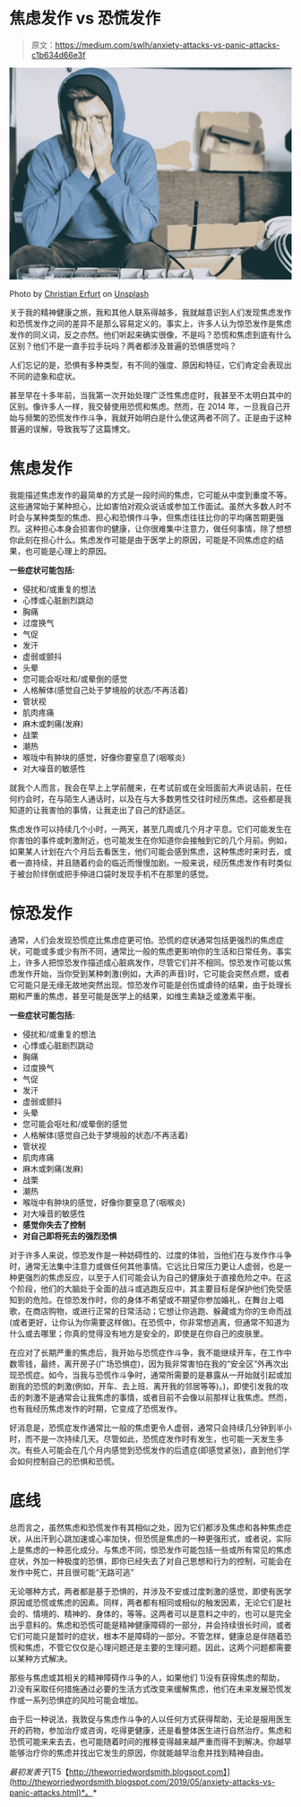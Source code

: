# 焦虑发作 vs 恐慌发作

> 原文：<https://medium.com/swlh/anxiety-attacks-vs-panic-attacks-c1b634d66e3f>

![](img/39870bb441a60275bf16049cc01b2f21.png)

Photo by [Christian Erfurt](https://unsplash.com/@christnerfurt?utm_source=medium&utm_medium=referral) on [Unsplash](https://unsplash.com?utm_source=medium&utm_medium=referral)

关于我的精神健康之旅，我和其他人联系得越多，我就越意识到人们发现焦虑发作和恐慌发作之间的差异不是那么容易定义的。事实上，许多人认为惊恐发作是焦虑发作的同义词，反之亦然。他们听起来确实很像，不是吗？恐慌和焦虑到底有什么区别？他们不是一直手拉手玩吗？两者都涉及普遍的恐惧感觉吗？

人们忘记的是，恐惧有多种类型，有不同的强度、原因和特征，它们肯定会表现出不同的迹象和症状。

甚至早在十多年前，当我第一次开始处理广泛性焦虑症时，我甚至不太明白其中的区别。像许多人一样，我交替使用恐慌和焦虑。然而，在 2014 年，一旦我自己开始与频繁的恐慌发作作斗争，我就开始明白是什么使这两者不同了。正是由于这种普遍的误解，导致我写了这篇博文。

# 焦虑发作

我能描述焦虑发作的最简单的方式是一段时间的焦虑，它可能从中度到重度不等。这些通常始于某种担心，比如害怕对观众说话或参加工作面试。虽然大多数人时不时会与某种类型的焦虑、担心和恐惧作斗争，但焦虑往往比你的平均痛苦期更强烈。这种担心本身会损害你的健康，让你很难集中注意力，做任何事情，除了想想你此刻在担心什么。焦虑发作可能是由于医学上的原因，可能是不同焦虑症的结果，也可能是心理上的原因。

**一些症状可能包括:**

*   侵扰和/或重复的想法
*   心悸或心脏剧烈跳动
*   胸痛
*   过度换气
*   气促
*   发汗
*   虚弱或颤抖
*   头晕
*   您可能会呕吐和/或晕倒的感觉
*   人格解体(感觉自己处于梦境般的状态/不再活着)
*   管状视
*   肌肉疼痛
*   麻木或刺痛(发麻)
*   战栗
*   潮热
*   喉咙中有肿块的感觉，好像你要窒息了(咽喉炎)
*   对大噪音的敏感性

就我个人而言，我会在早上上学前醒来，在考试前或在全班面前大声说话前，在任何约会时，在与陌生人通话时，以及在与大多数男性交往时经历焦虑。这些都是我知道的让我害怕的事情，让我走出了自己的舒适区。

焦虑发作可以持续几个小时，一两天，甚至几周或几个月才平息。它们可能发生在你害怕的事件或刺激附近，也可能发生在你知道你会接触到它的几个月前。例如，如果某人计划在六个月后去看医生，他们可能会感到焦虑，这种焦虑时来时去，或者一直持续，并且随着约会的临近而慢慢加剧。一般来说，经历焦虑发作有时类似于被台阶绊倒或把手伸进口袋时发现手机不在那里的感觉。

# 惊恐发作

通常，人们会发现恐慌症比焦虑症更可怕。恐慌的症状通常包括更强烈的焦虑症状，可能或多或少有所不同，通常比一般的焦虑更影响你的生活和日常任务。事实上，许多人把惊恐发作描述成心脏病发作，尽管它们并不相同。惊恐发作可能以焦虑发作开始，当你受到某种刺激(例如，大声的声音)时，它可能会突然点燃，或者它可能只是无缘无故地突然出现。惊恐发作可能是创伤或虐待的结果，由于处理长期和严重的焦虑，甚至可能是医学上的结果，如维生素缺乏或激素平衡。

**一些症状可能包括:**

*   侵扰和/或重复的想法
*   心悸或心脏剧烈跳动
*   胸痛
*   过度换气
*   气促
*   发汗
*   虚弱或颤抖
*   头晕
*   您可能会呕吐和/或晕倒的感觉
*   人格解体(感觉自己处于梦境般的状态/不再活着)
*   管状视
*   肌肉疼痛
*   麻木或刺痛(发麻)
*   战栗
*   潮热
*   喉咙中有肿块的感觉，好像你要窒息了(咽喉炎)
*   对大噪音的敏感性
*   **感觉你失去了控制**
*   **对自己即将死去的强烈恐惧**

对于许多人来说，惊恐发作是一种妨碍性的、过度的体验，当他们在与发作作斗争时，通常无法集中注意力或做任何其他事情。它远比日常压力更让人虚弱，也是一种更强烈的焦虑反应，以至于人们可能会认为自己的健康处于直接危险之中。在这个阶段，他们的大脑处于全面的战斗或逃跑反应中，其主要目标是保护他们免受感知到的危险。在惊恐发作时，你的身体不希望或不期望你参加婚礼，在舞台上唱歌，在商店购物，或进行正常的日常活动；它想让你逃跑、躲藏或为你的生命而战(或者更好，让你认为你需要这样做)。在恐慌中，你非常想逃离，但通常不知道为什么或去哪里；你真的觉得没有地方是安全的，即使是在你自己的皮肤里。

在应对了长期严重的焦虑后，我开始与恐慌症作斗争，我不能继续开车，在工作中数零钱，最终，离开房子(广场恐惧症)，因为我非常害怕在我的“安全区”外再次出现恐慌症。如今，当我与恐慌作斗争时，通常所需要的是暴露从一开始就引起或加剧我的恐慌的刺激(例如，开车、去上班、离开我的邻居等等)。)，即使引发我的攻击的刺激不是通常会让我焦虑的事情，或者目前不会像以前那样让我焦虑。然而，也有我经历焦虑发作的时期，它变成了恐慌发作。

好消息是，恐慌症发作通常比一般的焦虑更令人虚弱，通常只会持续几分钟到半小时，而不是一次持续几天。尽管如此，恐慌症发作时有发生，也可能一天发生多次。有些人可能会在几个月内感觉到恐慌发作的后遗症(即感觉紧张)，直到他们学会如何控制自己的恐惧和恐慌。

# 底线

总而言之，虽然焦虑和恐慌发作有其相似之处，因为它们都涉及焦虑和各种焦虑症状，从出汗到心跳加速或心率加快，但恐慌是焦虑的一种更强形式，或者说，实际上是焦虑的一种恶化成分。与焦虑不同，惊恐发作可能包括一些或所有常见的焦虑症状，外加一种极度的恐惧，即你已经失去了对自己思想和行为的控制，可能会在发作中死亡，并且很可能“无路可逃”

无论哪种方式，两者都是基于恐惧的，并涉及不安或过度刺激的感觉，即使有医学原因或恐慌或焦虑的因素。同样，两者都有相同或相似的触发因素，无论它们是社会的、情境的、精神的、身体的，等等。这两者可以是意料之中的，也可以是完全出乎意料的。焦虑和恐慌可能是精神健康障碍的一部分，并会持续很长时间，或者它们可能只是暂时的症状，根本不是障碍的一部分。不管怎样，健康总是伴随着恐慌和焦虑，不管它仅仅是心理问题还是主要的生理问题。因此，这两个问题都需要以某种方式解决。

那些与焦虑或其相关的精神障碍作斗争的人，如果他们 1)没有获得焦虑的帮助，2)没有采取任何措施通过必要的生活方式改变来缓解焦虑，他们在未来发展恐慌发作或一系列恐惧症的风险可能会增加。

由于后一种说法，我敦促与焦虑作斗争的人以任何方式获得帮助，无论是服用医生开的药物，参加治疗或咨询，吃得更健康，还是看整体医生进行自然治疗。焦虑和恐慌可能来来去去，也可能随着时间的推移变得越来越严重而得不到解决。你越早能够治疗你的焦虑并找出它发生的原因，你就能越早治愈并找到精神自由。

*最初发表于*[T5【http://theworriedwordsmith.blogspot.com】](http://theworriedwordsmith.blogspot.com/2019/05/anxiety-attacks-vs-panic-attacks.html)*。*